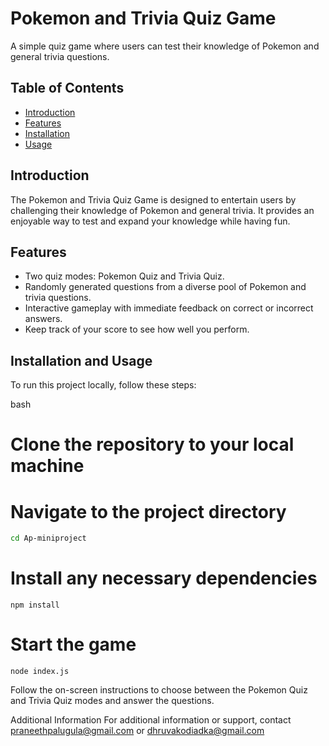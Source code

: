 # Pokemon and Trivia Quiz Game

A simple quiz game where users can test their knowledge of Pokemon and general trivia questions.

## Table of Contents

- [Introduction](#introduction)
- [Features](#features)
- [Installation](#installation)
- [Usage](#usage)

## Introduction

The Pokemon and Trivia Quiz Game is designed to entertain users by challenging their knowledge of Pokemon and general trivia. It provides an enjoyable way to test and expand your knowledge while having fun.

## Features

- Two quiz modes: Pokemon Quiz and Trivia Quiz.
- Randomly generated questions from a diverse pool of Pokemon and trivia questions.
- Interactive gameplay with immediate feedback on correct or incorrect answers.
- Keep track of your score to see how well you perform.

## Installation and Usage

To run this project locally, follow these steps:

bash
# Clone the repository to your local machine

# Navigate to the project directory
```bash
cd Ap-miniproject
```

# Install any necessary dependencies
```
npm install
```

# Start the game
```
node index.js
```

Follow the on-screen instructions to choose between the Pokemon Quiz and Trivia Quiz modes and answer the questions.

Additional Information
For additional information or support, contact praneethpalugula@gmail.com or dhruvakodiadka@gmail.com

